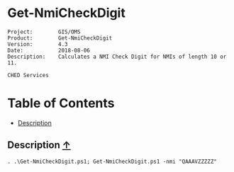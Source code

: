 # Get-NmiCheckDigit #

~~~
Project:        GIS/OMS
Product:        Get-NmiCheckDigit
Version:        4.3 
Date:           2018-08-06 
Description:    Calculates a NMI Check Digit for NMIs of length 10 or 11. 

CHED Services
~~~

<a name="TOC"></a>
# Table of Contents

- [Description](#Description)

<a name="Description"></a>
## Description [&uarr;](#TOC) ##


~~~
. .\Get-NmiCheckDigit.ps1; Get-NmiCheckDigit.ps1 -nmi "QAAAVZZZZZ"
~~~



